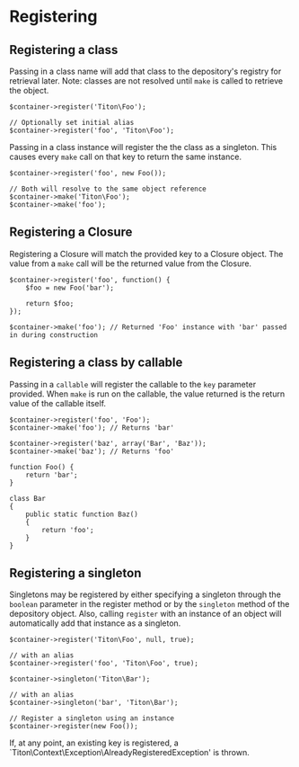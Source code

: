# Registering #

## Registering a class ##

Passing in a class name will add that class to the depository's registry for retrieval later. Note: classes are not resolved
until `make` is called to retrieve the object.

```hack
$container->register('Titon\Foo');

// Optionally set initial alias
$container->register('foo', 'Titon\Foo');
```

Passing in a class instance will register the the class as a singleton. This causes every `make` call on that key to return
the same instance.

```hack
$container->register('foo', new Foo());

// Both will resolve to the same object reference
$container->make('Titon\Foo');
$container->make('foo');
```

## Registering a Closure ##

Registering a Closure will match the provided key to a Closure object. The value from a `make` call will be the returned
value from the Closure.

```hack
$container->register('foo', function() {
    $foo = new Foo('bar');
    
    return $foo;
});

$container->make('foo'); // Returned 'Foo' instance with 'bar' passed in during construction
```

## Registering a class by callable ##

Passing in a `callable` will register the callable to the `key` parameter provided. When `make` is run on the callable,
the value returned is the return value of the callable itself.

```hack
$container->register('foo', 'Foo');
$container->make('foo'); // Returns 'bar'

$container->register('baz', array('Bar', 'Baz'));
$container->make('baz'); // Returns 'foo'

function Foo() {
    return 'bar';
}

class Bar
{
    public static function Baz()
    {
        return 'foo';
    }
}
```

## Registering a singleton ##

Singletons may be registered by either specifying a singleton through the `boolean` parameter in the register method or
by the `singleton` method of the depository object. Also, calling `register` with an instance of an object will automatically
add that instance as a singleton.

```hack
$container->register('Titon\Foo', null, true);

// with an alias
$container->register('foo', 'Titon\Foo', true);

$container->singleton('Titon\Bar');

// with an alias
$container->singleton('bar', 'Titon\Bar');

// Register a singleton using an instance
$container->register(new Foo());
```

If, at any point, an existing key is registered, a `Titon\Context\Exception\AlreadyRegisteredException' is thrown.